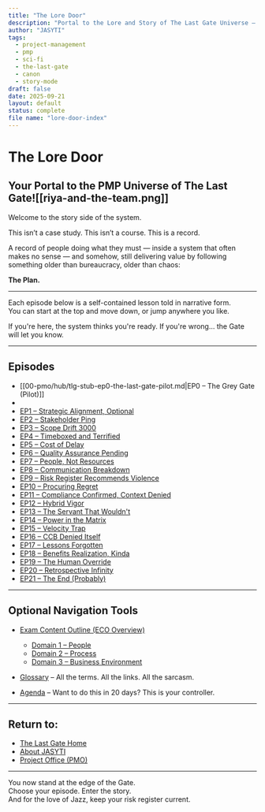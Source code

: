 ```yaml
---
title: "The Lore Door"
description: "Portal to the Lore and Story of The Last Gate Universe — where satire meets certification."
author: "JASYTI"
tags:
  - project-management
  - pmp
  - sci-fi
  - the-last-gate
  - canon
  - story-mode
draft: false
date: 2025-09-21
layout: default
status: complete
file name: "lore-door-index"
---
```


# The Lore Door  
## Your Portal to the PMP Universe of The Last Gate![[riya-and-the-team.png]]

Welcome to the story side of the system.

This isn’t a case study. This isn’t a course. This is a record.

A record of people doing what they must — inside a system that often makes no sense — and somehow, still delivering value by following something older than bureaucracy, older than chaos:

**The Plan.**

---

Each episode below is a self-contained lesson told in narrative form.  
You can start at the top and move down, or jump anywhere you like.

If you're here, the system thinks you're ready. If you're wrong... the Gate will let you know.

---

## Episodes

- [[00-pmo/hub/tlg-stub-ep0-the-last-gate-pilot.md|EP0 – The Grey Gate (Pilot)]]
- 
- [EP1 – Strategic Alignment, Optional](../100/stub-s1e01-strategic-align.md)
- [EP2 – Stakeholder Ping](../300/stub-s1e02-stakeholder-ping.md)
- [EP3 – Scope Drift 3000](../200/stub-s1e03-scope-drift-3000.md)
- [EP4 – Timeboxed and Terrified](../200/stub-s1e04-timeboxed-and-terrified.md)
- [EP5 – Cost of Delay](../200/stub-s1e05-cost-of-delay.md)
- [EP6 – Quality Assurance Pending](../200/stub-s1e06-quality-assurance-pending.md)
- [EP7 – People, Not Resources](../300/stub-s1e07-people-not-resources.md)
- [EP8 – Communication Breakdown](../300/stub-s1e08-communication-breakdown.md)
- [EP9 – Risk Register Recommends Violence](../200/stub-s1e09-risk-register-recommends-violence.md)
- [EP10 – Procuring Regret](../200/stub-s1e10-procuring-regret.md)
- [EP11 – Compliance Confirmed, Context Denied](../100/stub-s1e11-compliance-confirmed-context-denied.md)
- [EP12 – Hybrid Vigor](../200/stub-s1e12-hybrid-vigor.md)
- [EP13 – The Servant That Wouldn't](../300/stub-s1e13-the-servant-that-wouldnt.md)
- [EP14 – Power in the Matrix](../300/stub-s1e14-power-in-the-matrix.md)
- [EP15 – Velocity Trap](../200/stub-s1e15-velocity-trap.md)
- [EP16 – CCB Denied Itself](../200/stub-s1e16-ccb-denied-itself.md)
- [EP17 – Lessons Forgotten](../100/stub-s1e17-lessons-forgotten.md)
- [EP18 – Benefits Realization, Kinda](../100/stub-s1e18-benefits-realization-kinda.md)
- [EP19 – The Human Override](../300/stub-s1e19-the-human-override.md)
- [EP20 – Retrospective Infinity](../300/stub-s1e20-retrospective-infinity.md)
- [EP21 – The End (Probably)](../300/stub-s1e21-the-end-probably.md)

---

## Optional Navigation Tools

- [Exam Content Outline (ECO Overview)](500-index.md)
  - [Domain 1 – People](510-domain-1-people.md)
  - [Domain 2 – Process](520-domain-2-process.md)
  - [Domain 3 – Business Environment](530-domain-3-business-environmetn.md)

- [Glossary](../glossary.md) – All the terms. All the links. All the sarcasm.

- [Agenda](../agenda.md) – Want to do this in 20 days? This is your controller.

---

## Return to:
- [The Last Gate Home](index.md)
- [About JASYTI](20-about-jasyti.md)
- [Project Office (PMO)](pmo-index.md)

---

You now stand at the edge of the Gate.  
Choose your episode. Enter the story.  
And for the love of Jazz, keep your risk register current.
